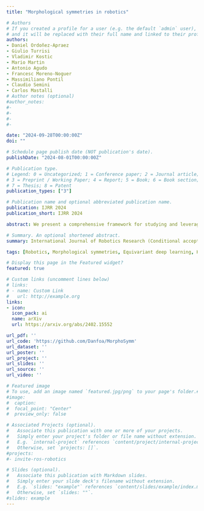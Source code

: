 ```yaml
---
title: "Morphological symmetries in robotics"

# Authors
# If you created a profile for a user (e.g. the default `admin` user), write the username (folder name) here
# and it will be replaced with their full name and linked to their profile.
authors:
- Daniel Ordoñez-Apraez 
- Giulio Turrisi 
- Vladimir Kostic
- Mario Martin  
- Antonio Agudo
- Francesc Moreno-Noguer
- Massimiliano Pontil
- Claudio Semini 
- Carlos Mastalli 
# Author notes (optional)
#author_notes:
#-
#-
#-
#-

date: "2024-09-28T00:00:00Z"
doi: ""

# Schedule page publish date (NOT publication's date).
publishDate: "2024-08-01T00:00:00Z"

# Publication type.
# Legend: 0 = Uncategorized; 1 = Conference paper; 2 = Journal article;
# 3 = Preprint / Working Paper; 4 = Report; 5 = Book; 6 = Book section;
# 7 = Thesis; 8 = Patent
publication_types: ["3"]

# Publication name and optional abbreviated publication name.
publication: IJRR 2024
publication_short: IJRR 2024

abstract: We present a comprehensive framework for studying and leveraging morphological symmetries in robotic systems. These are intrinsic properties of the robot's morphology, frequently observed in animal biology and robotics, which stem from the replication of kinematic structures and the symmetrical distribution of mass. We illustrate how these symmetries extend to the robot’s state space and both proprioceptive and exteroceptive sensor measurements, resulting in the equivariance of the robot’s equations of motion and optimal control policies. Thus, we recognize morphological symmetries as a relevant and previously unexplored physics-informed geometric prior, with significant implications for both data-driven and analytical methods used in modeling, control, estimation and design in robotics. For data-driven methods, we demonstrate that morphological symmetries can enhance the sample efficiency and generalization of machine learning models through data augmentation, or by applying equivariant/invariant constraints on the model's architecture. In the context of analytical methods, we employ abstract harmonic analysis to decompose the robot's dynamics into a superposition of lower-dimensional, independent dynamics. We substantiate our claims with both synthetic and real-world experiments conducted on bipedal and quadrupedal robots. Lastly, we introduce the repository [MorphoSymm](https://github.com/Danfoa/MorphoSymm?utm_source=\source) to facilitate the practical use of the theory and applications outlined in this work.

# Summary. An optional shortened abstract.
summary: International Journal of Robotics Research (Conditional accept IJRR-2024)

tags: [Robotics, Morphological symmetries, Equivariant deep learning, Harmonic analysis, Koopman operator, Quadrupedal robots, Bipedal robots]

# Display this page in the Featured widget?
featured: true

# Custom links (uncomment lines below)
# links:
# - name: Custom Link
#   url: http://example.org
links:
- icon:
  icon_pack: ai
  name: arXiv
  url: https://arxiv.org/abs/2402.15552

url_pdf: ''
url_code: 'https://github.com/Danfoa/MorphoSymm'
url_dataset: ''
url_poster: ''
url_project: ''
url_slides: ''
url_source: ''
url_video: ''

# Featured image
# To use, add an image named `featured.jpg/png` to your page's folder.#
#image:
#  caption:
#  focal_point: "Center"
#  preview_only: false

# Associated Projects (optional).
#   Associate this publication with one or more of your projects.
#   Simply enter your project's folder or file name without extension.
#   E.g. `internal-project` references `content/project/internal-project/index.md`.
#   Otherwise, set `projects: []`.
#projects:
#- invite-ros-robotics

# Slides (optional).
#   Associate this publication with Markdown slides.
#   Simply enter your slide deck's filename without extension.
#   E.g. `slides: "example"` references `content/slides/example/index.md`.
#   Otherwise, set `slides: ""`.
#slides: example
---
```


<!-- {{% callout note %}}
Click the *Cite* button above to demo the feature to enable visitors to import publication metadata into their reference management software.
{{% /callout %}}

{{% callout note %}}
Create your slides in Markdown - click the *Slides* button to check out the example.
{{% /callout %}} -->

